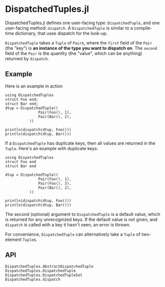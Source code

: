 # DispatchedTuples.jl

DispatchedTuples.jl defines one user-facing type: `DispatchedTuple`, and one user-facing method: `dispatch`. A `DispatchedTuple` is similar to a compile-time dictionary, that uses dispatch for the look-up.

`DispatchedTuple` takes a `Tuple` of `Pair`s, where the `first` field of the `Pair` (the "key") is **an instance of the type you want to dispatch on**. The `second` field of the `Pair` is the quantity (the "value", which can be anything) returned by `dispatch`.

## Example

Here is an example in action

```@example
using DispatchedTuples
struct Foo end;
struct Bar end;
dtup = DispatchedTuple((
               Pair(Foo(), 1),
               Pair(Bar(), 2),
           ))

println(dispatch(dtup, Foo()))
println(dispatch(dtup, Bar()))
```

If a `DispatchedTuple` has duplicate keys, then all values are returned in the `Tuple`. Here's an example with duplicate keys:

```@example
using DispatchedTuples
struct Foo end
struct Bar end

dtup = DispatchedTuple((
               Pair(Foo(), 1),
               Pair(Foo(), 3),
               Pair(Bar(), 2),
           ))

println(dispatch(dtup, Foo()))
println(dispatch(dtup, Bar()))
```

The second (optional) argument to `DispatchedTuple` is a default value, which is returned for any unrecognized keys. If the default value is not given, and `dispatch` is called with a key it hasn't seen, an error is thrown.

For convenience, `DispatchedTuple` can alternatively take a `Tuple` of two-element `Tuple`s.

## API

```@docs
DispatchedTuples.AbstractDispatchedTuple
DispatchedTuples.DispatchedTuple
DispatchedTuples.DispatchedTupleSet
DispatchedTuples.dispatch
```
